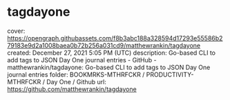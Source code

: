 # tagdayone

cover: https://opengraph.githubassets.com/f8b3abc188a328594d17293e55586b279183e9d2a1008baea0b72b256a031cd9/matthewrankin/tagdayone
created: December 27, 2021 5:05 PM (UTC)
description: Go-based CLI to add tags to JSON Day One journal entries - GitHub - matthewrankin/tagdayone: Go-based CLI to add tags to JSON Day One journal entries
folder: BOOKMRKS-MTHRFCKR / PRODUCTIVITY-MTHRFCKR / Day One / Github
url: https://github.com/matthewrankin/tagdayone